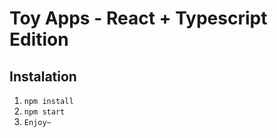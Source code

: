 # Toy Apps - React + Typescript Edition

## Instalation
1. `npm install`
2. `npm start`
3. `Enjoy~`

